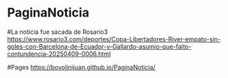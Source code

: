 # PaginaNoticia
#La noticia fue sacada de Rosario3
https://www.rosario3.com/deportes/Copa-Libertadores-River-empato-sin-goles-con-Barcelona-de-Ecuador-y-Gallardo-asumio-que-falto-contundencia-20250409-0006.html


#Pages
https://bovolinijuan.github.io/PaginaNoticia/
